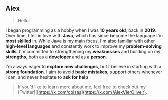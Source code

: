 ## Alex

> Hello!

I began programming as a hobby when I was __10 years old__, back in __2019__. Over time, I fell in love with __Java__, which has since become the language I'm __most skilled__ in. While Java is my main focus, I'm also familiar with other __high-level languages__ and constantly work to improve my __problem-solving skills__. I'm committed to strengthening my __weaknesses__ and building on my __strengths__, both as a __developer__ and as a __person__.

 I'm always eager to __explore new challenges__, but I believe in starting with a __strong foundation__. I aim to avoid __basic mistakes__, support others whenever I can, and never hesitate to __ask for help__ 

> If you’d like to learn more about me, feel free to check out my [Twitter]([https://x.com/coisas](https://x.com/AlexVierOliveir).
